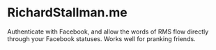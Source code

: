 RichardStallman.me
==================

Authenticate with Facebook, and allow the words of RMS flow directly through your Facebook statuses. Works well for pranking friends.
